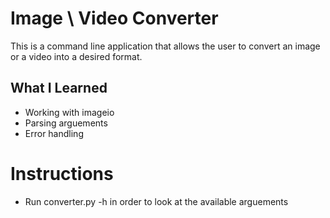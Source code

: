 # Image \ Video Converter
  
  This is a command line application that allows the user to convert an image or a video into a desired format.

## What I Learned 
  
  - Working with imageio
  - Parsing arguements 
  - Error handling 
  
# Instructions 
  
  - Run converter.py -h in order to look at the available arguements
